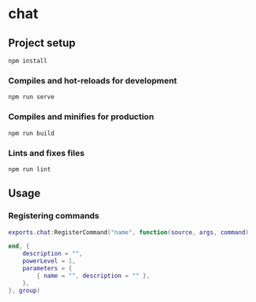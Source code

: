 # chat

## Project setup
```
npm install
```

### Compiles and hot-reloads for development
```
npm run serve
```

### Compiles and minifies for production
```
npm run build
```

### Lints and fixes files
```
npm run lint
```

## Usage

### Registering commands
```Lua
exports.chat:RegisterCommand("name", function(source, args, command)

end, {
	description = "",
	powerLevel = 1,
	parameters = {
		{ name = "", description = "" },
	},
}, group)
```
